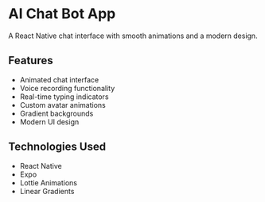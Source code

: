 # AI Chat Bot App

A React Native chat interface with smooth animations and a modern design.

## Features

- Animated chat interface
- Voice recording functionality
- Real-time typing indicators
- Custom avatar animations
- Gradient backgrounds
- Modern UI design

## Technologies Used

- React Native
- Expo
- Lottie Animations
- Linear Gradients